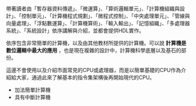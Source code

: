 帶著讀者由「暫存器資料傳遞」、「微運算」、「算術邏輯單元」、「計算機組織與設計」、「控制單元」、「計算機程式規劃」、「微程式控制」、「中央處理單元」、「管線與向量處理」、「浮點數運算」、「計算機算術」、「輸入輸出」、「記憶組織」、「多處理器系統」、「系統設計」依序講解與介紹，並都會提供HDL實作。

依序包含非常簡單的計算機，以及由其他教材所提供的計算機。可以說 **計算機是數位邏輯中最大的應用** ，也是現在複雜的設計中，計算機科學底層以及基石的部份。

這邊不會使用以及介紹市面常見的CPU或處理器，而是以簡單基礎的CPU作為介紹給大家，通過此來了解基本的指令集架構後再開始現代的CPU。

- 加法簡單計算機
- 具有中斷計算機
